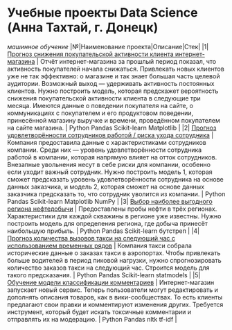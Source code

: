 # Учебные проекты Data Science (Анна Тахтай, г. Донецк)
*машинное обучение*
|№|Наименование проекта|Описание|Стек|
|1| [Прогноз снижения покупательской активности клиента интернет-магазина](/market_models) | Отчёт интернет-магазина за прошлый период показал, что активность покупателей начала снижаться. Привлекать новых клиентов уже не так эффективно: о магазине и так знает большая часть целевой аудитории. Возможный выход — удерживать активность постоянных клиентов. Нужно построить модель, которая предскажет вероятность снижения покупательской активности клиента в следующие три месяца. Имеются данные о поведении покупателя на сайте, о коммуникациях с покупателем и его продуктовом поведении, принесённой магазину выручке и времени, проведённом покупателем на сайте магазина. | Python Pandas Scikit-learn Matplotlib |
|2| [Прогноз удовлетворённости сотрудников работой / риска ухода сотрудника](/job_satisfaction) | Компания предоставила данные с характеристиками сотрудников компании. Среди них — уровень удовлетворённости сотрудника работой в компании, которая напрямую влияет на отток сотрудников. Внезапные увольнения несут в себе риски для компании, особенно если уходит важный сотрудник. Нужно построить модель 1, которая сможет предсказать уровень удовлетворённости сотрудника на основе данных заказчика, и модель 2, которая сможет на основе данных заказчика предсказать то, что сотрудник уволится из компании. | Python Pandas Scikit-learn Matplotlib NumPy |
|3| [Выбор наиболее выгодного региона нефтедобычи](/geo_petrol_bootstrap) | Предоставлены пробы нефти в трёх регионах. Характеристики для каждой скважины в регионе уже известны. Нужно построить модель для определения региона, где добыча принесёт наибольшую прибыль. | Python Pandas Scikit-learn бутстреп |
|4| [Прогноз количества вызовов такси на следующий час с использованием временных рядов](/taxi_time) | Компания такси собрала исторические данные о заказах такси в аэропортах. Чтобы привлекать больше водителей в период пиковой нагрузки, нужно спрогнозировать количество заказов такси на следующий час. Строится модель для такого предсказания. | Python Pandas Scikit-learn statmodels |
|5| [Обучение модели классификации комментариев](/toxic_comments_tfidf) | Интернет-магазин запускает новый сервис. Теперь пользователи могут редактировать и дополнять описания товаров, как в вики-сообществах. То есть клиенты предлагают свои правки и комментируют изменения других. Требуется инструмент, который будет искать токсичные комментарии и отправлять их на модерацию. | Python Pandas nltk tf-idf |
